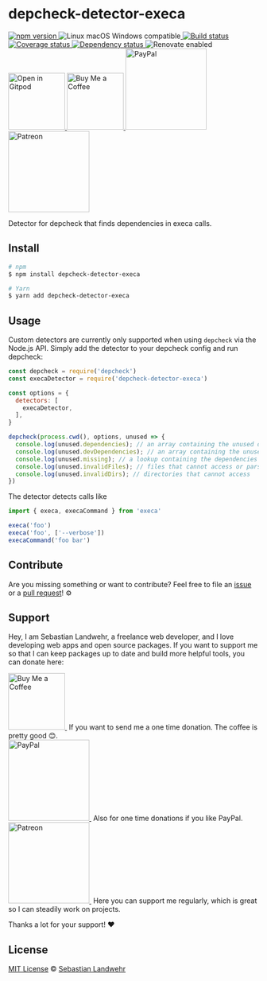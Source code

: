 <!-- TITLE/ -->
# depcheck-detector-execa
<!-- /TITLE -->

<!-- BADGES/ -->
  <p>
    <a href="https://npmjs.org/package/depcheck-detector-execa">
      <img
        src="https://img.shields.io/npm/v/depcheck-detector-execa.svg"
        alt="npm version"
      >
    </a><img src="https://img.shields.io/badge/os-linux%20%7C%C2%A0macos%20%7C%C2%A0windows-blue" alt="Linux macOS Windows compatible"><a href="https://github.com/dword-design/depcheck-detector-execa/actions">
      <img
        src="https://github.com/dword-design/depcheck-detector-execa/workflows/build/badge.svg"
        alt="Build status"
      >
    </a><a href="https://codecov.io/gh/dword-design/depcheck-detector-execa">
      <img
        src="https://codecov.io/gh/dword-design/depcheck-detector-execa/branch/master/graph/badge.svg"
        alt="Coverage status"
      >
    </a><a href="https://david-dm.org/dword-design/depcheck-detector-execa">
      <img src="https://img.shields.io/david/dword-design/depcheck-detector-execa" alt="Dependency status">
    </a><img src="https://img.shields.io/badge/renovate-enabled-brightgreen" alt="Renovate enabled"><br/><a href="https://gitpod.io/#https://github.com/dword-design/depcheck-detector-execa">
      <img
        src="https://gitpod.io/button/open-in-gitpod.svg"
        alt="Open in Gitpod"
        width="114"
      >
    </a><a href="https://www.buymeacoffee.com/dword">
      <img
        src="https://www.buymeacoffee.com/assets/img/guidelines/download-assets-sm-2.svg"
        alt="Buy Me a Coffee"
        width="114"
      >
    </a><a href="https://paypal.me/SebastianLandwehr">
      <img
        src="https://sebastianlandwehr.com/images/paypal.svg"
        alt="PayPal"
        width="163"
      >
    </a><a href="https://www.patreon.com/dworddesign">
      <img
        src="https://sebastianlandwehr.com/images/patreon.svg"
        alt="Patreon"
        width="163"
      >
    </a>
</p>
<!-- /BADGES -->

<!-- DESCRIPTION/ -->
Detector for depcheck that finds dependencies in execa calls.
<!-- /DESCRIPTION -->

<!-- INSTALL/ -->
## Install

```bash
# npm
$ npm install depcheck-detector-execa

# Yarn
$ yarn add depcheck-detector-execa
```
<!-- /INSTALL -->

## Usage

Custom detectors are currently only supported when using `depcheck` via the Node.js API. Simply add the detector to your depcheck config and run depcheck:

```js
const depcheck = require('depcheck')
const execaDetector = require('depcheck-detector-execa')

const options = {
  detectors: [
    execaDetector,
  ],
}

depcheck(process.cwd(), options, unused => {
  console.log(unused.dependencies); // an array containing the unused dependencies
  console.log(unused.devDependencies); // an array containing the unused devDependencies
  console.log(unused.missing); // a lookup containing the dependencies missing in `package.json` and where they are used
  console.log(unused.invalidFiles); // files that cannot access or parse
  console.log(unused.invalidDirs); // directories that cannot access
})
```

The detector detects calls like

```js
import { execa, execaCommand } from 'execa'

execa('foo')
execa('foo', ['--verbose'])
execaCommand('foo bar')
```

<!-- LICENSE/ -->
## Contribute

Are you missing something or want to contribute? Feel free to file an [issue](https://github.com/dword-design/depcheck-detector-execa/issues) or a [pull request](https://github.com/dword-design/depcheck-detector-execa/pulls)! ⚙️

## Support

Hey, I am Sebastian Landwehr, a freelance web developer, and I love developing web apps and open source packages. If you want to support me so that I can keep packages up to date and build more helpful tools, you can donate here:

<p>
  <a href="https://www.buymeacoffee.com/dword">
    <img
      src="https://www.buymeacoffee.com/assets/img/guidelines/download-assets-sm-2.svg"
      alt="Buy Me a Coffee"
      width="114"
    >
  </a>&nbsp;If you want to send me a one time donation. The coffee is pretty good 😊.<br/>
  <a href="https://paypal.me/SebastianLandwehr">
    <img
      src="https://sebastianlandwehr.com/images/paypal.svg"
      alt="PayPal"
      width="163"
    >
  </a>&nbsp;Also for one time donations if you like PayPal.<br/>
  <a href="https://www.patreon.com/dworddesign">
    <img
      src="https://sebastianlandwehr.com/images/patreon.svg"
      alt="Patreon"
      width="163"
    >
  </a>&nbsp;Here you can support me regularly, which is great so I can steadily work on projects.
</p>

Thanks a lot for your support! ❤️

## License

[MIT License](https://opensource.org/license/mit/) © [Sebastian Landwehr](https://sebastianlandwehr.com)
<!-- /LICENSE -->
